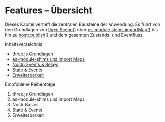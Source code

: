 # Features – Übersicht

Dieses Kapitel vertieft die zentralen Bausteine der Anwendung. Es führt von den Grundlagen von [three.Scene()](features/scene-basics.md:1) über [es-module-shims.importMap()](features/module-shims.md:1) bis hin zu [nostr.publish()](features/nostr-basics.md:1) und dem gesamten Zustands- und Eventfluss.

Inhaltsverzeichnis
- [three.js Grundlagen](features/scene-basics.md)
- [es-module-shims und Import Maps](features/module-shims.md)
- [Nostr: Events & Relays](features/nostr-basics.md)
- [State & Events](features/state-and-events.md)
- [Erweiterbarkeit](features/extensibility.md)

Empfohlene Reihenfolge
1) three.js Grundlagen
2) es-module-shims und Import Maps
3) Nostr Basics
4) State & Events
5) Erweiterbarkeit